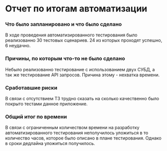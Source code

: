 # Отчет по итогам автоматизации

### Что было запланировано и что было сделано

В ходе проведения автоматизированного тестирования было реализованно 30 тестовых сценариев. 24 из которых проходят успешно, 6 неудачно.

### Причины, по которым что-то не было сделано

Небыло реализованно тестирование с использованием двух СУБД, а так же тестирование API запросов. Причина этому - нехватка времени.

### Сработавшие риски

В связи с отсутствием ТЗ трудно сказать на сколько качественно было покрыто тестами данное приложение.

### Общий итог по времени

В связи с ограниченным количеством времени на разработку автоматизированного тестирования неполучилось уложиться в то количество часов, которое было описано в плане тестирования. Однако в сроки дедлайна уложиться получилось. 
